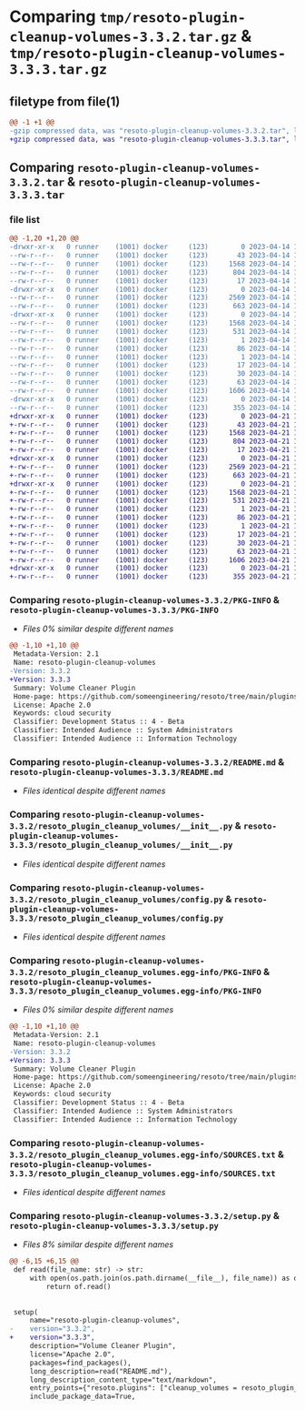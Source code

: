 # Comparing `tmp/resoto-plugin-cleanup-volumes-3.3.2.tar.gz` & `tmp/resoto-plugin-cleanup-volumes-3.3.3.tar.gz`

## filetype from file(1)

```diff
@@ -1 +1 @@
-gzip compressed data, was "resoto-plugin-cleanup-volumes-3.3.2.tar", last modified: Fri Apr 14 16:12:21 2023, max compression
+gzip compressed data, was "resoto-plugin-cleanup-volumes-3.3.3.tar", last modified: Fri Apr 21 14:34:56 2023, max compression
```

## Comparing `resoto-plugin-cleanup-volumes-3.3.2.tar` & `resoto-plugin-cleanup-volumes-3.3.3.tar`

### file list

```diff
@@ -1,20 +1,20 @@
-drwxr-xr-x   0 runner    (1001) docker     (123)        0 2023-04-14 16:12:21.526658 resoto-plugin-cleanup-volumes-3.3.2/
--rw-r--r--   0 runner    (1001) docker     (123)       43 2023-04-14 16:10:40.000000 resoto-plugin-cleanup-volumes-3.3.2/MANIFEST.in
--rw-r--r--   0 runner    (1001) docker     (123)     1568 2023-04-14 16:12:21.526658 resoto-plugin-cleanup-volumes-3.3.2/PKG-INFO
--rw-r--r--   0 runner    (1001) docker     (123)      804 2023-04-14 16:10:40.000000 resoto-plugin-cleanup-volumes-3.3.2/README.md
--rw-r--r--   0 runner    (1001) docker     (123)       17 2023-04-14 16:10:40.000000 resoto-plugin-cleanup-volumes-3.3.2/requirements.txt
-drwxr-xr-x   0 runner    (1001) docker     (123)        0 2023-04-14 16:12:21.522658 resoto-plugin-cleanup-volumes-3.3.2/resoto_plugin_cleanup_volumes/
--rw-r--r--   0 runner    (1001) docker     (123)     2569 2023-04-14 16:10:40.000000 resoto-plugin-cleanup-volumes-3.3.2/resoto_plugin_cleanup_volumes/__init__.py
--rw-r--r--   0 runner    (1001) docker     (123)      663 2023-04-14 16:10:40.000000 resoto-plugin-cleanup-volumes-3.3.2/resoto_plugin_cleanup_volumes/config.py
-drwxr-xr-x   0 runner    (1001) docker     (123)        0 2023-04-14 16:12:21.526658 resoto-plugin-cleanup-volumes-3.3.2/resoto_plugin_cleanup_volumes.egg-info/
--rw-r--r--   0 runner    (1001) docker     (123)     1568 2023-04-14 16:12:21.000000 resoto-plugin-cleanup-volumes-3.3.2/resoto_plugin_cleanup_volumes.egg-info/PKG-INFO
--rw-r--r--   0 runner    (1001) docker     (123)      531 2023-04-14 16:12:21.000000 resoto-plugin-cleanup-volumes-3.3.2/resoto_plugin_cleanup_volumes.egg-info/SOURCES.txt
--rw-r--r--   0 runner    (1001) docker     (123)        1 2023-04-14 16:12:21.000000 resoto-plugin-cleanup-volumes-3.3.2/resoto_plugin_cleanup_volumes.egg-info/dependency_links.txt
--rw-r--r--   0 runner    (1001) docker     (123)       86 2023-04-14 16:12:21.000000 resoto-plugin-cleanup-volumes-3.3.2/resoto_plugin_cleanup_volumes.egg-info/entry_points.txt
--rw-r--r--   0 runner    (1001) docker     (123)        1 2023-04-14 16:12:21.000000 resoto-plugin-cleanup-volumes-3.3.2/resoto_plugin_cleanup_volumes.egg-info/not-zip-safe
--rw-r--r--   0 runner    (1001) docker     (123)       17 2023-04-14 16:12:21.000000 resoto-plugin-cleanup-volumes-3.3.2/resoto_plugin_cleanup_volumes.egg-info/requires.txt
--rw-r--r--   0 runner    (1001) docker     (123)       30 2023-04-14 16:12:21.000000 resoto-plugin-cleanup-volumes-3.3.2/resoto_plugin_cleanup_volumes.egg-info/top_level.txt
--rw-r--r--   0 runner    (1001) docker     (123)       63 2023-04-14 16:12:21.526658 resoto-plugin-cleanup-volumes-3.3.2/setup.cfg
--rw-r--r--   0 runner    (1001) docker     (123)     1606 2023-04-14 16:10:40.000000 resoto-plugin-cleanup-volumes-3.3.2/setup.py
-drwxr-xr-x   0 runner    (1001) docker     (123)        0 2023-04-14 16:12:21.526658 resoto-plugin-cleanup-volumes-3.3.2/test/
--rw-r--r--   0 runner    (1001) docker     (123)      355 2023-04-14 16:10:40.000000 resoto-plugin-cleanup-volumes-3.3.2/test/test_config.py
+drwxr-xr-x   0 runner    (1001) docker     (123)        0 2023-04-21 14:34:56.536232 resoto-plugin-cleanup-volumes-3.3.3/
+-rw-r--r--   0 runner    (1001) docker     (123)       43 2023-04-21 14:32:21.000000 resoto-plugin-cleanup-volumes-3.3.3/MANIFEST.in
+-rw-r--r--   0 runner    (1001) docker     (123)     1568 2023-04-21 14:34:56.536232 resoto-plugin-cleanup-volumes-3.3.3/PKG-INFO
+-rw-r--r--   0 runner    (1001) docker     (123)      804 2023-04-21 14:32:21.000000 resoto-plugin-cleanup-volumes-3.3.3/README.md
+-rw-r--r--   0 runner    (1001) docker     (123)       17 2023-04-21 14:32:21.000000 resoto-plugin-cleanup-volumes-3.3.3/requirements.txt
+drwxr-xr-x   0 runner    (1001) docker     (123)        0 2023-04-21 14:34:56.532232 resoto-plugin-cleanup-volumes-3.3.3/resoto_plugin_cleanup_volumes/
+-rw-r--r--   0 runner    (1001) docker     (123)     2569 2023-04-21 14:32:21.000000 resoto-plugin-cleanup-volumes-3.3.3/resoto_plugin_cleanup_volumes/__init__.py
+-rw-r--r--   0 runner    (1001) docker     (123)      663 2023-04-21 14:32:21.000000 resoto-plugin-cleanup-volumes-3.3.3/resoto_plugin_cleanup_volumes/config.py
+drwxr-xr-x   0 runner    (1001) docker     (123)        0 2023-04-21 14:34:56.536232 resoto-plugin-cleanup-volumes-3.3.3/resoto_plugin_cleanup_volumes.egg-info/
+-rw-r--r--   0 runner    (1001) docker     (123)     1568 2023-04-21 14:34:56.000000 resoto-plugin-cleanup-volumes-3.3.3/resoto_plugin_cleanup_volumes.egg-info/PKG-INFO
+-rw-r--r--   0 runner    (1001) docker     (123)      531 2023-04-21 14:34:56.000000 resoto-plugin-cleanup-volumes-3.3.3/resoto_plugin_cleanup_volumes.egg-info/SOURCES.txt
+-rw-r--r--   0 runner    (1001) docker     (123)        1 2023-04-21 14:34:56.000000 resoto-plugin-cleanup-volumes-3.3.3/resoto_plugin_cleanup_volumes.egg-info/dependency_links.txt
+-rw-r--r--   0 runner    (1001) docker     (123)       86 2023-04-21 14:34:56.000000 resoto-plugin-cleanup-volumes-3.3.3/resoto_plugin_cleanup_volumes.egg-info/entry_points.txt
+-rw-r--r--   0 runner    (1001) docker     (123)        1 2023-04-21 14:34:56.000000 resoto-plugin-cleanup-volumes-3.3.3/resoto_plugin_cleanup_volumes.egg-info/not-zip-safe
+-rw-r--r--   0 runner    (1001) docker     (123)       17 2023-04-21 14:34:56.000000 resoto-plugin-cleanup-volumes-3.3.3/resoto_plugin_cleanup_volumes.egg-info/requires.txt
+-rw-r--r--   0 runner    (1001) docker     (123)       30 2023-04-21 14:34:56.000000 resoto-plugin-cleanup-volumes-3.3.3/resoto_plugin_cleanup_volumes.egg-info/top_level.txt
+-rw-r--r--   0 runner    (1001) docker     (123)       63 2023-04-21 14:34:56.536232 resoto-plugin-cleanup-volumes-3.3.3/setup.cfg
+-rw-r--r--   0 runner    (1001) docker     (123)     1606 2023-04-21 14:32:21.000000 resoto-plugin-cleanup-volumes-3.3.3/setup.py
+drwxr-xr-x   0 runner    (1001) docker     (123)        0 2023-04-21 14:34:56.536232 resoto-plugin-cleanup-volumes-3.3.3/test/
+-rw-r--r--   0 runner    (1001) docker     (123)      355 2023-04-21 14:32:21.000000 resoto-plugin-cleanup-volumes-3.3.3/test/test_config.py
```

### Comparing `resoto-plugin-cleanup-volumes-3.3.2/PKG-INFO` & `resoto-plugin-cleanup-volumes-3.3.3/PKG-INFO`

 * *Files 0% similar despite different names*

```diff
@@ -1,10 +1,10 @@
 Metadata-Version: 2.1
 Name: resoto-plugin-cleanup-volumes
-Version: 3.3.2
+Version: 3.3.3
 Summary: Volume Cleaner Plugin
 Home-page: https://github.com/someengineering/resoto/tree/main/plugins/cleanup_volumes
 License: Apache 2.0
 Keywords: cloud security
 Classifier: Development Status :: 4 - Beta
 Classifier: Intended Audience :: System Administrators
 Classifier: Intended Audience :: Information Technology
```

### Comparing `resoto-plugin-cleanup-volumes-3.3.2/README.md` & `resoto-plugin-cleanup-volumes-3.3.3/README.md`

 * *Files identical despite different names*

### Comparing `resoto-plugin-cleanup-volumes-3.3.2/resoto_plugin_cleanup_volumes/__init__.py` & `resoto-plugin-cleanup-volumes-3.3.3/resoto_plugin_cleanup_volumes/__init__.py`

 * *Files identical despite different names*

### Comparing `resoto-plugin-cleanup-volumes-3.3.2/resoto_plugin_cleanup_volumes/config.py` & `resoto-plugin-cleanup-volumes-3.3.3/resoto_plugin_cleanup_volumes/config.py`

 * *Files identical despite different names*

### Comparing `resoto-plugin-cleanup-volumes-3.3.2/resoto_plugin_cleanup_volumes.egg-info/PKG-INFO` & `resoto-plugin-cleanup-volumes-3.3.3/resoto_plugin_cleanup_volumes.egg-info/PKG-INFO`

 * *Files 0% similar despite different names*

```diff
@@ -1,10 +1,10 @@
 Metadata-Version: 2.1
 Name: resoto-plugin-cleanup-volumes
-Version: 3.3.2
+Version: 3.3.3
 Summary: Volume Cleaner Plugin
 Home-page: https://github.com/someengineering/resoto/tree/main/plugins/cleanup_volumes
 License: Apache 2.0
 Keywords: cloud security
 Classifier: Development Status :: 4 - Beta
 Classifier: Intended Audience :: System Administrators
 Classifier: Intended Audience :: Information Technology
```

### Comparing `resoto-plugin-cleanup-volumes-3.3.2/resoto_plugin_cleanup_volumes.egg-info/SOURCES.txt` & `resoto-plugin-cleanup-volumes-3.3.3/resoto_plugin_cleanup_volumes.egg-info/SOURCES.txt`

 * *Files identical despite different names*

### Comparing `resoto-plugin-cleanup-volumes-3.3.2/setup.py` & `resoto-plugin-cleanup-volumes-3.3.3/setup.py`

 * *Files 8% similar despite different names*

```diff
@@ -6,15 +6,15 @@
 def read(file_name: str) -> str:
     with open(os.path.join(os.path.dirname(__file__), file_name)) as of:
         return of.read()
 
 
 setup(
     name="resoto-plugin-cleanup-volumes",
-    version="3.3.2",
+    version="3.3.3",
     description="Volume Cleaner Plugin",
     license="Apache 2.0",
     packages=find_packages(),
     long_description=read("README.md"),
     long_description_content_type="text/markdown",
     entry_points={"resoto.plugins": ["cleanup_volumes = resoto_plugin_cleanup_volumes:CleanupVolumesPlugin"]},
     include_package_data=True,
```

